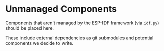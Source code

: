 # Unmanaged Components

Components that aren't managed by the ESP-IDF framework (via `idf.py`) should be placed here.

These include external dependencies as git submodules and potential components we decide to write.
